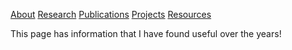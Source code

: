 [About](About.md) [Research](Research.md) [Publications](Publications.md) [Projects](Projects.md) [Resources](Resources.md)

This page has information that I have found useful over the years!
